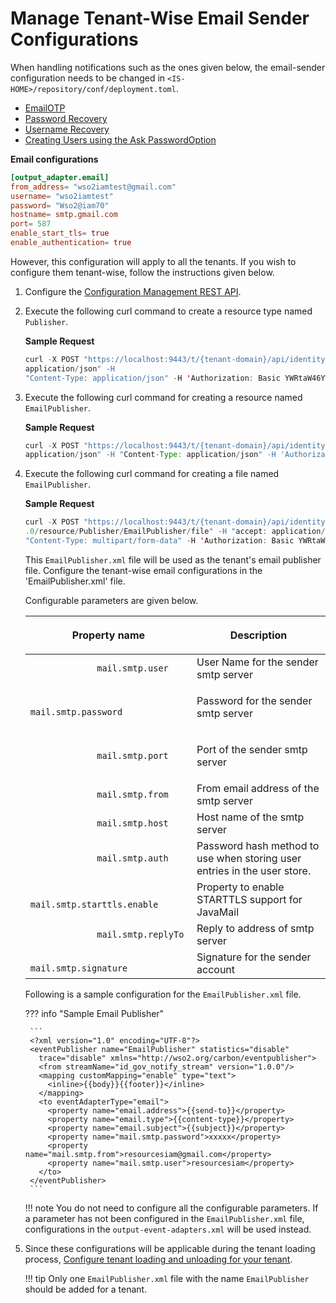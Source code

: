 # Manage Tenant-Wise Email Sender Configurations 

When handling notifications such as the ones given below, the email-sender configuration needs to be changed in `<IS-HOME>/repository/conf/deployment.toml`. 

- [EmailOTP](insert-link-admin-portal)
- [Password Recovery](insert-link-admin-portal)
- [Username Recovery](insert-link-admin-portal)
- [Creating Users using the Ask PasswordOption](../../guides/user-mgt/ask-password)

**Email configurations**

 ``` toml
 [output_adapter.email]
 from_address= "wso2iamtest@gmail.com"
 username= "wso2iamtest"
 password= "Wso2@iam70"
 hostname= smtp.gmail.com
 port= 587
 enable_start_tls= true
 enable_authentication= true
 ```
 However, this configuration will apply to all the tenants. If you wish to configure them tenant-wise, follow the instructions given below. 
 
1. Configure the [Configuration Management REST API](insert-rest-api-link). 
2. Execute the following curl command to create a resource type named `Publisher`. 

    **Sample Request**
    ``` java 
    curl -X POST "https://localhost:9443/t/{tenant-domain}/api/identity/config-mgt/v1.0/resource-type" -H "accept: 
    application/json" -H 
    "Content-Type: application/json" -H 'Authorization: Basic YWRtaW46YWRtaW4=' -d "{ \"name\": \"Publisher\", \"description\": \"Publisher Configurations\"}"
    ```
3. Execute the following curl command for creating a resource named `EmailPublisher`. 

    **Sample Request**
    ``` java 
    curl -X POST "https://localhost:9443/t/{tenant-domain}/api/identity/config-mgt/v1.0/resource/Publisher" -H "accept: 
    application/json" -H "Content-Type: application/json" -H 'Authorization: Basic YWRtaW46YWRtaW4=' -d "{ \"name\": \"EmailPublisher\", \"attributes\": [ { \"key\": \"email\", \"value\": \"string\" } ]}"
    ```
4. Execute the following curl command for creating a file named `EmailPublisher`. 

    **Sample Request**
    ``` java 
    curl -X POST "https://localhost:9443/t/{tenant-domain}/api/identity/config-mgt/v1
    .0/resource/Publisher/EmailPublisher/file" -H "accept: application/json" -H 
    "Content-Type: multipart/form-data" -H 'Authorization: Basic YWRtaW46YWRtaW4=' -F "resourceFile=@EmailPublisher.xml;type=text/xml" -F "fileName=EmailPublisher"
    ```
    This `EmailPublisher.xml` file will be used as the tenant's email publisher file. Configure the tenant-wise email configurations in the 'EmailPublisher.xml' file.
    
    Configurable parameters are given below. 
    
    <table>
    <thead>
    <tr class="header">
    <th><p>Property name</p></th>
    <th><p>Description</p></th>
    </tr>
    </thead>
    <tbody>
    <tr class="odd">
    <td><code>             mail.smtp.user            </code></td>
    <td>User Name for the sender smtp server</td>
    </tr>
    <tr class="even">
    <td><code>             mail.smtp.password            </code></td>
    <td><p>Password for the sender smtp server</p></td>
    </tr>
    <tr class="odd">
    <td><code>             mail.smtp.port            </code></td>
    <td><p>Port of the sender smtp server</p></td>
    </tr>
    <tr class="even">
    <td><code>             mail.smtp.from            </code></td>
    <td>From email address of the smtp server</td>
    </tr>
    <tr class="odd">
    <td><code>             mail.smtp.host            </code></td>
    <td>Host name of the smtp server</td>
    </tr>
    <tr class="even">
    <td><code>             mail.smtp.auth           </code></td>
    <td>Password hash method to use when storing user entries in the user store.</td>
    </tr>
    <tr class="odd">
    <td><code>             mail.smtp.starttls.enable           </code></td>
    <td>Property to enable STARTTLS support for JavaMail</td>
    </tr>
    <tr class="even">
    <td><code>             mail.smtp.replyTo           </code></td>
    <td>Reply to address of smtp server</td>
    </tr>
    <tr class="odd">
    <td><code>             mail.smtp.signature           </code></td>
    <td>Signature for the sender account</td>
    </tr>
    </tbody>
    </table>
    
    Following is a sample configuration for the `EmailPublisher.xml` file. 
    
    ??? info "Sample Email Publisher"
        
        ```
        <?xml version="1.0" encoding="UTF-8"?>
        <eventPublisher name="EmailPublisher" statistics="disable"
          trace="disable" xmlns="http://wso2.org/carbon/eventpublisher">
          <from streamName="id_gov_notify_stream" version="1.0.0"/>
          <mapping customMapping="enable" type="text">
            <inline>{{body}}{{footer}}</inline>
          </mapping>
          <to eventAdapterType="email">
            <property name="email.address">{{send-to}}</property>
            <property name="email.type">{{content-type}}</property>
            <property name="email.subject">{{subject}}</property>
            <property name="mail.smtp.password">xxxxx</property>
            <property name="mail.smtp.from">resourcesiam@gmail.com</property>
            <property name="mail.smtp.user">resourcesiam</property>
          </to>
        </eventPublisher>
        ``` 
        
    !!! note
        You do not need to configure all the configurable parameters. If a parameter has not been configured in the `EmailPublisher.xml` file, configurations in the `output-event-adapters.xml` will be used instead. 
    
5. Since these configurations will be applicable during the tenant loading process, [Configure tenant loading and 
unloading for your tenant](insert-link). 

    !!! tip
        Only one `EmailPublisher.xml` file with the name `EmailPublisher` should be added for a tenant.

    
